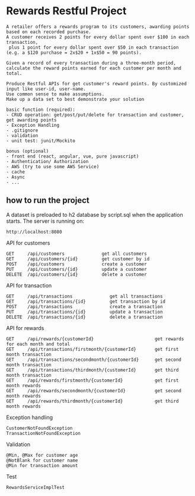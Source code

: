 # Rewards Restful Project

    A retailer offers a rewards program to its customers, awarding points based on each recorded purchase.
    A customer receives 2 points for every dollar spent over $100 in each transaction,
     plus 1 point for every dollar spent over $50 in each transaction (e.g. a $120 purchase = 2x$20 + 1x$50 = 90 points).

    Given a record of every transaction during a three-month period, calculate the reward points earned for each customer per month and total.

    Produce Restful APIs for get customer's reward points. By customized input like user-id, user-name.
    Use common sense to make assumptions.
    Make up a data set to best demonstrate your solution

    basic function (required):
    - CRUD operation: get/post/put/delete for transaction and customer, get awarding points
    - Exception Handling
    - .gitignore
    - validation
    - unit test: junit/Mockito

    bonus (optional)
    - front end (react, angular, vue, pure javascript)
    - Authentication/ Authorization
    - AWS (try to use some AWS Service)
    - cache
    - Async
    - ...


## how to run the project
A dataset is preloaded to h2 database by script.sql when the application starts. 
The server is running on:
    
    http://localhost:8080
    
API for customers

    GET     /api/customers              get all customers
    GET     /api/customers/{id}         get customer by id
    POST    /api/customers              create a customer
    PUT     /api/customers/{id}         update a customer
    DELETE  /api/customers/{id}         delete a customer

API for transaction

    GET     /api/transactions              get all transactions
    GET     /api/transactions/{id}         get transaction by id
    POST    /api/transactions              create a transaction
    PUT     /api/transactions/{id}         update a transaction
    DELETE  /api/transactions/{id}         delete a transaction

API for rewards

    GET     /api/rewards/{customerId}                       get rewards for each month and total
    GET     /api/transactions/firstmonth/{customerId}       get first month transaction
    GET     /api/transactions/secondmonth/{customerId}      get second month transaction
    GET     /api/transactions/thirdmonth/{customerId}       get third month transaction
    GET     /api/rewards/firstmonth/{customerId}            get first month rewards
    GET     /api/rewards/secondmonth/{customerId}           get second month rewards
    GET     /api/rewards/thirdmonth/{customerId}            get third month rewards

Exception handling

    CustomerNotFoundException
    TransactionNotFoundException

Validation
    
    @Min, @Max for customer age
    @NotBlank for customer name
    @Min for transaction amount

Test

    RewardsServiceImplTest